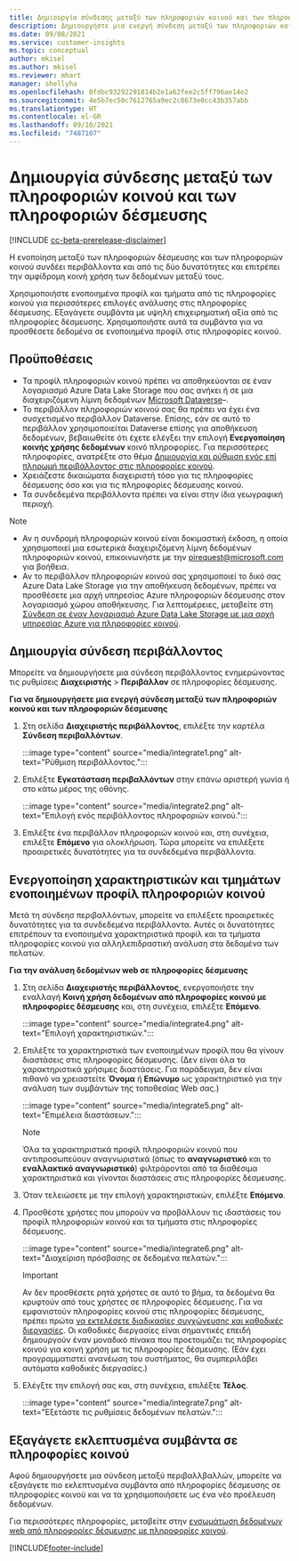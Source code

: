 ```yaml
---
title: Δημιουργία σύνδεσης μεταξύ των πληροφοριών κοινού και των πληροφοριών δέσμευσης
description: Δημιουργήστε μια ενεργή σύνδεση μεταξύ των πληροφοριών κοινού και των πληροφοριών δέσμευσης, ώστε να είναι δυνατή η αμφίδρομη κοινή χρήση δεδομένων.
ms.date: 09/08/2021
ms.service: customer-insights
ms.topic: conceptual
author: mkisel
ms.author: mkisel
ms.reviewer: mhart
manager: shellyha
ms.openlocfilehash: 0fdbc93292291814b2e1a62fee2c5ff796ae14e2
ms.sourcegitcommit: 4e5b7ec50c7612765a9ec2c8673e0cc43b357abb
ms.translationtype: HT
ms.contentlocale: el-GR
ms.lasthandoff: 09/10/2021
ms.locfileid: "7487107"
---
```

# <a name="create-a-link-between-audience-insights-and-engagement-insights"></a>Δημιουργία σύνδεσης μεταξύ των πληροφοριών κοινού και των πληροφοριών δέσμευσης

[!INCLUDE [cc-beta-prerelease-disclaimer](includes/cc-beta-prerelease-disclaimer.md)]

Η ενοποίηση μεταξύ των πληροφοριών δέσμευσης και των πληροφοριών κοινού συνδέει περιβάλλοντα και από τις δύο δυνατότητες και επιτρέπει την αμφίδρομη κοινή χρήση των δεδομένων μεταξύ τους.

Χρησιμοποιήστε ενοποιημένα προφίλ και τμήματα από τις πληροφορίες κοινού για περισσότερες επιλογές ανάλυσης στις πληροφορίες δέσμευσης. Εξαγάγετε συμβάντα με υψηλή επιχειρηματική αξία από τις πληροφορίες δέσμευσης. Χρησιμοποιήστε αυτά τα συμβάντα για να προσθέσετε δεδομένα σε ενοποιημένα προφίλ στις πληροφορίες κοινού.

## <a name="prerequisites"></a>Προϋποθέσεις

- Τα προφίλ πληροφοριών κοινού πρέπει να αποθηκεύονται σε έναν λογαριασμό Azure Data Lake Storage που σας ανήκει ή σε μια διαχειριζόμενη λίμνη δεδομένων [Microsoft Dataverse](/powerapps/maker/data-platform/data-platform-intro.md)&ndash;. 
- Το περιβάλλον πληροφοριών κοινού σας θα πρέπει να έχει ένα συσχετισμένο περιβάλλον Dataverse. Επίσης, εάν σε αυτό το περιβάλλον χρησιμοποιείται Dataverse επίσης για αποθήκευση δεδομένων, βεβαιωθείτε ότι έχετε ελέγξει την επιλογή **Ενεργοποίηση κοινής χρήσης δεδομένων** κοινό πληροφορίες. Για περισσότερες πληροφορίες, ανατρέξτε στο θέμα [Δημιουργία και ρύθμιση ενός επί πληρωμή περιβάλλοντος στις πληροφορίες κοινού](../audience-insights/get-started-paid.md).
- Χρειάζεστε δικαιώματα διαχειριστή τόσο για τις πληροφορίες δέσμευσης όσο και για τις πληροφορίες δέσμευσης κοινού.
- Τα συνδεδεμένα περιβάλλοντα πρέπει να είναι στην ίδια γεωγραφική περιοχή.

> [!NOTE]
> - Αν η συνδρομή πληροφοριών κοινού είναι δοκιμαστική έκδοση, η οποία χρησιμοποιεί μια εσωτερικά διαχειριζόμενη λίμνη δεδομένων πληροφοριών κοινού, επικοινωνήστε με την [pirequest@microsoft.com](mailto:pirequest@microsoft.com) για βοήθεια. 
> - Αν το περιβάλλον πληροφοριών κοινού σας χρησιμοποιεί το δικό σας Azure Data Lake Storage για την αποθήκευση δεδομένων, πρέπει να προσθέσετε μια αρχή υπηρεσίας Azure πληροφοριών δέσμευσης στον λογαριασμό χώρου αποθήκευσης. Για λεπτομέρειες, μεταβείτε στη [Σύνδεση σε έναν λογαριασμό Azure Data Lake Storage με μια αρχή υπηρεσίας Azure για πληροφορίες κοινού](../audience-insights/connect-service-principal.md). 


## <a name="create-an-environment-link"></a>Δημιουργία σύνδεση περιβάλλοντος

Μπορείτε να δημιουργήσετε μια σύνδεση περιβάλλοντος ενημερώνοντας τις ρυθμίσεις **Διαχειριστής** > **Περιβάλλον** σε πληροφορίες δέσμευσης.

**Για να δημιουργήσετε μια ενεργή σύνδεση μεταξύ των πληροφοριών κοινού και των πληροφοριών δέσμευσης**

1. Στη σελίδα **Διαχειριστής περιβάλλοντος**, επιλέξτε την καρτέλα **Σύνδεση περιβαλλόντων**.

    :::image type="content" source="media/integrate1.png" alt-text="Ρύθμιση περιβάλλοντος.":::

1. Επιλέξτε **Εγκατάσταση περιβαλλόντων** στην επάνω αριστερή γωνία ή στο κάτω μέρος της οθόνης.

     :::image type="content" source="media/integrate2.png" alt-text="Επιλογή ενός περιβάλλοντος πληροφοριών κοινού.":::

1. Επιλέξτε ένα περιβάλλον πληροφοριών κοινού και, στη συνέχεια, επιλέξτε **Επόμενο** για ολοκλήρωση. Τώρα μπορείτε να επιλέξετε προαιρετικές δυνατότητες για τα συνδεδεμένα περιβάλλοντα.
 
## <a name="enable-audience-insights-unified-profiles-attributes-and-segments"></a>Ενεργοποίηση χαρακτηριστικών και τμημάτων ενοποιημένων προφίλ πληροφοριών κοινού

Μετά τη σύνδεησ περιβαλλόντων, μπορείτε να επιλέξετε προαιρετικές δυνατότητες για τα συνδεδεμένα περιβάλλοντα. Αυτές οι δυνατότητες επιτρέπουν τα ενοποιημένα χαρακτηριστικά προφίλ και τα τμήματα πληροφορίες κοινού για αλληλεπιδραστική ανάλυση στα δεδομένα των πελατών.

**Για την ανάλυση δεδομένων web σε πληροφορίες δέσμευσης**

1. Στη σελίδα **Διαχειριστής περιβάλλοντος**, ενεργοποιήστε την εναλλαγή **Κοινή χρήση δεδομένων από πληροφορίες κοινού με πληροφορίες δέσμευσης** και, στη συνέχεια, επιλέξτε **Επόμενο**.

    :::image type="content" source="media/integrate4.png" alt-text="Επιλογή χαρακτηριστικών.":::

1. Επιλέξτε τα χαρακτηριστικά των ενοποιημένων προφίλ που θα γίνουν διαστάσεις στις πληροφορίες δέσμευσης. (Δεν είναι όλα τα χαρακτηριστικά χρήσιμες διαστάσεις. Για παράδειγμα, δεν είναι πιθανό να χρειαστείτε **Όνομα** ή **Επώνυμο** ως χαρακτηριστικό για την ανάλυση των συμβάντων της τοποθεσίας Web σας.)

    :::image type="content" source="media/integrate5.png" alt-text="Επιμέλεια διαστάσεων.":::

   >[!NOTE]
   > Όλα τα χαρακτηριστικά προφίλ πληροφοριών κοινού που αντιπροσωπεύουν αναγνωριστικά (όπως το **αναγνωριστικό** και το **εναλλακτικό αναγνωριστικό**) φιλτράρονται από τα διαθέσιμα χαρακτηριστικά και γίνονται διαστάσεις στις πληροφορίες δέσμευσης.

1. Όταν τελειώσετε με την επιλογή χαρακτηριστικών, επιλέξτε **Επόμενο**.
1. Προσθέστε χρήστες που μπορούν να προβάλλουν τις ιδαστάσεις του προφίλ πληροφοριών κοινού και τα τμήματα στις πληροφορίες δέσμευσης.

    :::image type="content" source="media/integrate6.png" alt-text="Διαχείριση πρόσβασης σε δεδομένα πελατών.":::

   > [!IMPORTANT]
   > Αν δεν προσθέσετε ρητά χρήστες σε αυτό το βήμα, τα δεδομένα θα κρυφτούν από τους χρήστες σε πληροφορίες δέσμευσης.
   > Για να εμφανιστούν πληροφορίες κοινού στις πληροφορίες δέσμευσης, πρέπει πρώτα [να εκτελέσετε διαδικασίες συγχώνευσης και καθοδικές διεργασίες](../audience-insights/merge-entities.md). Οι καθοδικές διεργασίες είναι σημαντικές επειδή δημιουργούν έναν μοναδικό πίνακα που προετοιμάζει τις πληροφορίες κοινού για κοινή χρήση με τις πληροφορίες δέσμευσης. (Εάν έχει προγραμματιστεί ανανέωση του συστήματος, θα συμπεριλάβει αυτόματα καθοδικές διεργασίες.)

1. Ελέγξτε την επιλογή σας και, στη συνέχεια, επιλέξτε **Τέλος**.

    :::image type="content" source="media/integrate7.png" alt-text="Εξετάστε τις ρυθμίσεις δεδομένων πελατών.":::

## <a name="export-refined-events-to-audience-insights"></a>Εξαγάγετε εκλεπτυσμένα συμβάντα σε πληροφορίες κοινού

Αφού δημιουργήσετε μια σύνδεση μεταξύ περιβαλλβαλλών, μπορείτε να εξαγάγετε πιο εκλεπτυσμένα συμβάντα από πληροφορίες δέσμευσης σε πληροφορίες κοινού και να τα χρησιμοποιήσετε ως ένα νέο προέλευση δεδομένων. 

Για περισσότερες πληροφορίες, μεταβείτε στην [ενσωμάτωση δεδομένων web από πληροφορίες δέσμευσης με πληροφορίες κοινού](../audience-insights/integrate-engagement-insights.md).

<!--
## Share engagement insights refined events with audience insights

After you create a link between environments, a new option becomes available for you to share [refined events](refined-events.md) with audience insights.

Consider the following when creating refined events for audience insights: 

- Provide a meaningful name for the refined event. It will be used as an activity name in audience insights.
- Select at least the following properties to create an activity in audience insights: 
    - Signal.Action.Name indicates the activity details.
    - Signal.User.Id maps with the customer ID.
    - Signal.View.Uri is a web address as a basis for segments or measures.
    - Signal.Export.Id is a primary key for events.
    - Signal.Timestamp determines the date and time for the activity.

To share refined events:

1. From the engagement insights menu, select **Data** and then select the **Events** tab.
2. On the **Action** menu, select **Share as activity**.

    :::image type="content" source="media/integrate8.png" alt-text="Data shared events settings.":::

3. You can view and stop actively shared events on the **Export and Sharing** tab.
4. -- per Michael K, we need a mock here (Mukesh needs to update to reflect what happens in AUI once a user shares a refined event (i.e. no longer AUI, data wrangler needs to go discover data in the storage, the shared event is available as a DS and entity, correct?)

### Attach refined events shared as activities to unified profiles in audience insights

You can bring customer web activity data from engagement insights into audience insights. In addition to transactional, demographic, or behavioral data, you can view activities on the web in unified customer profiles. You can then use these profiles to get insights such as segments, measures, and predictions for audience activation.

Follow the steps in [data unification](../audience-insights/data-unification.md) to map, match, and merge website authentication information to unified profiles in audience insights.

You can also share refined events that are now available in audience insights, identified as data sources and entities. 

Next, you can relate event data from engagement insights as unified activities in customer profiles.

### Relate refined event data as an activity of a customer profile

After unifying the data, you can configure the activity for the customer profile. For more information, go to [Customer activities](../audience-insights/activities.md).

:::image type="content" source="media/web-event-activity.png" alt-text="Activities page with expanded Edit activity pane.":::

Next, configure the new activity by using mapping elements: 

- **Primary Key**: Signal.Export.Id, a unique ID that is available for every event record in engagement insights. This property is automatically generated.

- **Timestamp**: Signal.Timestamp in the event property.

- **Event**: Signal.Name, the event name that you want to track.

- **Web address**: Signal.View.Uri that refers to the URI of the page that created the event.

- **Details**: Signal.Action.Name to represent the information to associate with the event. The selected property in this case indicates that the event is for email promotion.

- **Activity type**: In this example, we choose the existing activity type WebLog. This selection is a useful filter option to run prediction models or create segments based on this activity type.

- **Set up relationship**: This important setting ties the activity to existing customer profiles. **Signal.User.Id** is the identifier configured in the SDK to be collected. It relates to the user ID in other data sources that are configured in audience insights. 

This example configures the relationship between Signal.User.Id and RetailCustomers:CustomerRetailId, which is the primary key that was identified in the map step of the data unification process.

After processing the activities, you can review customer records and open a customer card to see activities from engagement insights in the timeline. 

> [!TIP]
> To find a customer ID that has an engagement insights activity, go to **Entities** and preview the data for the UnifiedActivity entity. **ActivityTypeDisplay = WebLog** contains the engagement insights activity configured in the preceding example. Copy the customer ID for one of those records and search<!--note from editor: Edit okay? I couldn't quite follow this.-- > for that ID on the **Customers** page.

--> 

[!INCLUDE[footer-include](../includes/footer-banner.md)]
